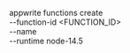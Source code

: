 appwrite functions create \
    --function-id <FUNCTION_ID> \
    --name <NAME> \
    --runtime node-14.5

